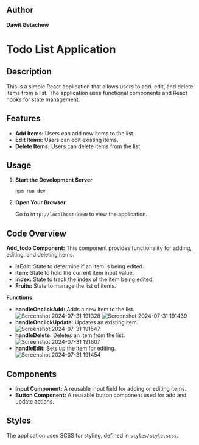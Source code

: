 <h2>Author</h2>
<p><strong>Dawit Getachew</strong></p>

<h1>Todo List Application</h1>

<h2>Description</h2>
<p>This is a simple React application that allows users to add, edit, and delete items from a list. The application uses functional components and React hooks for state management.</p>

<h2>Features</h2>
<ul>
    <li><strong>Add Items:</strong> Users can add new items to the list.</li>
    <li><strong>Edit Items:</strong> Users can edit existing items.</li>
    <li><strong>Delete Items:</strong> Users can delete items from the list.</li>
</ul>

<h2>Usage</h2>
<ol>
    <li><strong>Start the Development Server</strong>
        <pre><code>npm run dev</code></pre>
    </li>
    <li><strong>Open Your Browser</strong>
        <p>Go to <code>http://localhost:3000</code> to view the application.</p>
    </li>
</ol>

<h2>Code Overview</h2>
<p><strong>Add_todo Component:</strong> This component provides functionality for adding, editing, and deleting items.</p>
<ul>
    <li><strong>isEdit:</strong> State to determine if an item is being edited.</li>
    <li><strong>item:</strong> State to hold the current item input value.</li>
    <li><strong>index:</strong> State to track the index of the item being edited.</li>
    <li><strong>Fruits:</strong> State to manage the list of items.</li>
</ul>
<p><strong>Functions:</strong></p>
<ul>
    <li><strong>handleOnclickAdd:</strong> Adds a new item to the list.</li>
    <img src="https://github.com/user-attachments/assets/28f52c02-f9d8-408f-81a3-e87f71c26e92" alt="Screenshot 2024-07-31 191328" style="max-width: 100%; height: auto;" />
    <img src="https://github.com/user-attachments/assets/f769f6d8-67d0-4118-8715-9a86a1e7a54c" alt="Screenshot 2024-07-31 191439" style="max-width: 100%; height: auto;" />
    <li><strong>handleOnclickUpdate:</strong> Updates an existing item.</li>
    <img src="https://github.com/user-attachments/assets/c0c4cc4e-b770-4c45-9697-91a04c963bc1" alt="Screenshot 2024-07-31 191547" style="max-width: 100%; height: auto;" />
    <li><strong>handleDelete:</strong> Deletes an item from the list.</li>
    <img src="https://github.com/user-attachments/assets/4634eedc-d12d-499b-a46a-3899fb1e3d4e" alt="Screenshot 2024-07-31 191607" style="max-width: 100%; height: auto;" />
    <li><strong>handleEdit:</strong> Sets up the item for editing.</li>
    <img src="https://github.com/user-attachments/assets/79cda928-4ce3-4ae6-b679-a4dac7e933ac" alt="Screenshot 2024-07-31 191454" style="max-width: 100%; height: auto;" />
</ul>

<h2>Components</h2>
<ul>
    <li><strong>Input Component:</strong> A reusable input field for adding or editing items.</li>
    <li><strong>Button Component:</strong> A reusable button component used for add and update actions.</li>
</ul>

<h2>Styles</h2>
<p>The application uses SCSS for styling, defined in <code>styles/style.scss</code>.</p>
